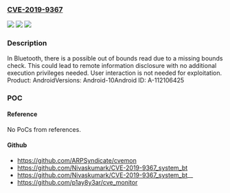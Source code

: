 ### [CVE-2019-9367](https://cve.mitre.org/cgi-bin/cvename.cgi?name=CVE-2019-9367)
![](https://img.shields.io/static/v1?label=Product&message=Android&color=blue)
![](https://img.shields.io/static/v1?label=Version&message=n%2Fa&color=blue)
![](https://img.shields.io/static/v1?label=Vulnerability&message=Information%20disclosure&color=brighgreen)

### Description

In Bluetooth, there is a possible out of bounds read due to a missing bounds check. This could lead to remote information disclosure with no additional execution privileges needed. User interaction is not needed for exploitation. Product: AndroidVersions: Android-10Android ID: A-112106425

### POC

#### Reference
No PoCs from references.

#### Github
- https://github.com/ARPSyndicate/cvemon
- https://github.com/Nivaskumark/CVE-2019-9367_system_bt
- https://github.com/Nivaskumark/CVE-2019-9367_system_bt__
- https://github.com/p1ay8y3ar/cve_monitor

